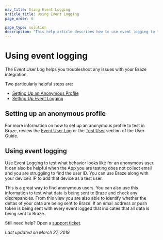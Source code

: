```yaml
---
nav_title: Using Event Logging
article_title: Using Event Logging
page_order: 6

page_type: solution
description: "This help article describes how to use event logging to troubleshoot issues with your Braze integration."
---
```


# Using event logging

The Event User Log helps you troubleshoot any issues with your Braze integration.

Two particularly helpful steps are:
* [Setting Up an Anonymous Profile](#setting-up-an-anonymous-profile)
* [Setting Up Event Logging](#using-event-logging)

## Setting up an anonymous profile

For more information on how to set up an anonymous profile to test in Braze, review the [Event User Log][46] or the [Test User][51] section of the User Guide.

## Using event logging

Use Event Logging to test what behavior looks like for an anonymous user. It can also be helpful when the App you are testing does not collect email and you are struggling to find the user ID. You can use Braze along with your device’s IP to add that device as a test user.

This is a great way to find anonymous users. You can also use this information to test what data is being sent to Braze and check any discrepancies. From this view you are also able to identify whether the deltas of your data are being sent to Braze. If an email address or push token is being sent with every event logged that indicates that all data is being sent to Braze.

Still need help? Open a [support ticket]({{site.baseurl}}/braze_support/).

_Last updated on March 27, 2019_

[46]: {{site.baseurl}}/user_guide/administrative/app_settings/developer_console/event_user_log_tab/#event-user-log-tab
[51]: {{site.baseurl}}/user_guide/administrative/app_settings/developer_console/internal_groups_tab/#adding-test-users
